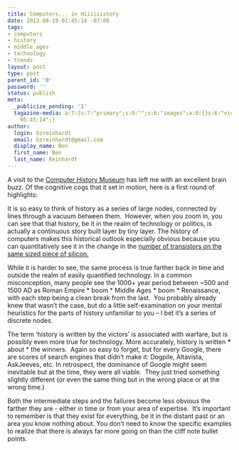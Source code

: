 ```yaml
---
title: Computers... in Hiiiiiistory
date: 2013-08-19 01:45:14 -07:00
tags:
- computers
- history
- middle ages
- technology
- trends
layout: post
type: post
parent_id: '0'
password: ''
status: publish
meta:
  _publicize_pending: '1'
  tagazine-media: a:7:{s:7:"primary";s:0:"";s:6:"images";a:0:{}s:6:"videos";a:0:{}s:11:"image_count";i:0;s:6:"author";s:8:"44242401";s:7:"blog_id";s:8:"46163602";s:9:"mod_stamp";s:19:"2013-08-19
    05:45:14";}
author:
  login: bzreinhardt
  email: bzreinhardt@gmail.com
  display_name: Ben
  first_name: Ben
  last_name: Reinhardt
---
```


<p>A visit to the <a href="http://www.computerhistory.org/" target="_blank">Computer History Museum</a> has left me with an excellent brain buzz. Of the cognitive cogs that it set in motion, here is a first round of highlights:</p>
<p>It is so easy to think of history as a series of large nodes, connected by lines through a vacuum between them.  However, when you zoom in, you can see that that history, be it in the realm of technology or politics, is actually a continuous story built layer by tiny layer. The history of computers makes this historical outlook especially obvious because you can quantitatively see it in the change in the <a href="http://static.ddmcdn.com/gif/microprocessor-chart.jpg" target="_blank">number of transistors on the same sized piece of silicon.</a></p>
<p>While it is harder to see, the same process is true farther back in time and outside the realm of easily quantified technology. In a common misconception, many people see the 1000+ year period between ~500 and 1500 AD as Roman Empire * boom * Middle Ages * boom * Renaissance, with each step being a clean break from the last.  You probably already knew that wasn’t the case, but do a little self-examination on your mental heuristics for the parts of history unfamiliar to you – I bet it’s a series of discrete nodes.</p>
<p>The term ‘history is written by the victors’ is associated with warfare, but is possibly even more true for technology. More accurately, history is written <b>* </b>about * the winners.  Again so easy to forget, but for every Google, there are scores of search engines that didn’t make it: Dogpile, Altavista, AskJeeves, etc. In retrospect, the dominance of Google might seem inevitable but at the time, they were all viable.  They just tried something slightly different (or even the same thing but in the wrong place or at the wrong time.)</p>
<p>Both the intermediate steps and the failures become less obvious the farther they are - either in time or from your area of expertise.  It’s important to remember is that they exist for everything, be it in the distant past or an area you know nothing about. You don’t need to know the specific examples to realize that there is always far more going on than the cliff note bullet points. </p>
